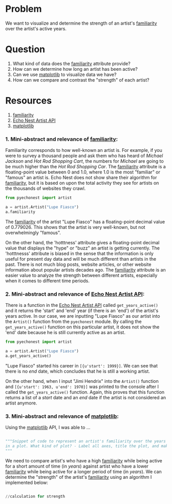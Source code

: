 # Problem
We want to visualize and determine the strength of an artist's [familiarity] over the
artist's active years.

# Question
1. What kind of data does the [familiarity] attribute provide?
2. How can we determine how long an artist has been active?
3. Can we use [matplotlib] to visualize data we have?
4. How can we compare and contrast the "strength" of each artist?


# Resources
1. [familiarity]
2. [Echo Nest Artist API]
3. [matplotlib]


### 1. Mini-abstract and relevance of [familiarity]:
Familiarity corresponds to how well-known an artist is. For example, if you were to survey a
thousand people and ask them who has heard of *Michael Jackson* and *Hot Rod Shopping Cart*, the
numbers for *Michael* are going to be much higher than the *Hot Rod Shopping Car*. The [familiarity]
attribute is a floating-point value between 0 and 1.0, where 1.0 is the most "familiar" or
"famous" an artist is. Echo Nest does not show share their algorithm for [familiarity], but it is
based on upon the total activity they see for artists on the thousands of websites they crawl. 

```python
from pyechonest import artist

a = artist.Artist("Lupe Fiasco")
a.familiarity
```
The [familiarity] of the artist "Lupe Fiasco" has a floating-point decimal value of 0.779026.
This shows that the artist is very well-known, but not overwhelmingly "famous".

On the other hand, the 'hotttness' attribute gives a floating-point decimal value that displays the
"hype" or "buzz" an artist is getting currently. The 'hotttnesss' attribute is biased in the sense
that the information is only useful for present day data and will be much different than artists in
the past. There is not much blog posts, website articles, or other website information about popular
artists decades ago. The [familiarity] attribute is an easier value to analyze the strength between
different artists, especially when it comes to different time periods. 

### 2. Mini-abstract and relevance of [Echo Nest Artist API]:
There is a function in the [Echo Nest Artist API] called ```get_years_active()``` and it returns
the 'start' and 'end' year (if there is an 'end') of the artist's years active. In our case, we are
inputting "Lupe Fiasco" as our artist into the ```Artist()``` function from the ```pyechonest``` module.
By calling the ```get_years_active()``` function on this particular artist, it does not show the 'end'
date because he is still currently active as an artist.

```python
from pyechonest import artist

a = artist.Artist("Lupe Fiasco")
a.get_years_active()
```
"Lupe Fiasco" started his career in ```[{u'start': 1999}]```. We can see that there is no *end* date,
which concludes that he is still a working artist.

On the other hand, when I input "Jimi Hendrix" into the ```Artist()``` function
and ```[{u'start': 1963, u'end': 1970}]``` was printed to the console after I called the
```get_years_active()``` function. Again, this proves that this function returns a list of
a *start* date and an *end* date if the artist is not considered an artist anymore.

### 3. Mini-abstract and relevance of [matplotlib]:
Using the [matplotlib] API, I was able to ...

```python

"""Snippet of code to represent an artist's familiarity over the years they have been active
in a plot. What kind of plot? - Label all axes, title the plot, and make it look 'good'.
"""

```

We need to compare artist's who have a high [familiarity] while being active for a short amount of time
(in *years*) against artist who have a lower [familiarity] while being active for a longer period of time
(in *years*). We can determine the "strength" of the artist's [familiarity] using an algorithm I implemented
below:

```python

//calculation for strength

```

[familiarity]: http://developer.echonest.com/forums/thread/839
[Echo Nest Artist API]: https://github.com/echonest/pyechonest/blob/master/pyechonest/artist.py 
[matplotlib]: http://matplotlib.org/
